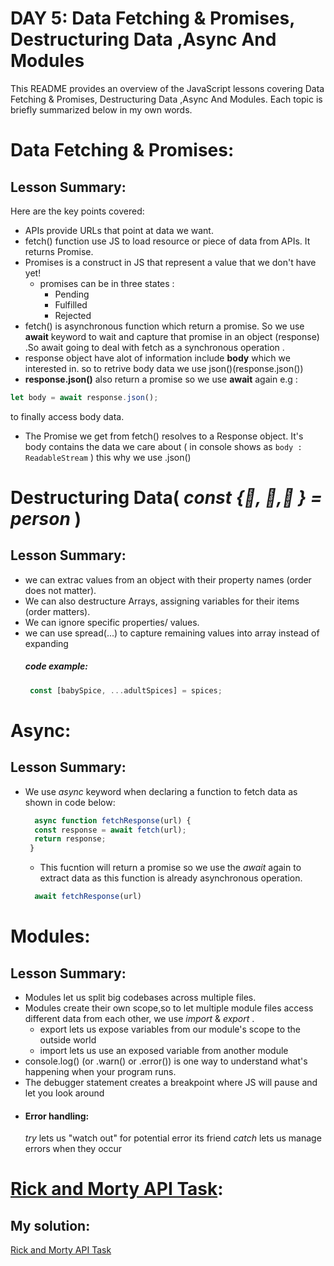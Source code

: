 # DAY 5: Data Fetching & Promises, Destructuring Data ,Async And Modules
This README provides an overview of the JavaScript lessons covering Data Fetching & Promises, Destructuring Data ,Async And Modules. Each topic is briefly summarized below in my own words.

# Data Fetching & Promises:
## Lesson Summary:
Here are the key points covered:
* APIs provide URLs that point at data we want.
* fetch() function use JS to load resource or piece of  data from APIs. It returns Promise.
* Promises is a construct in JS that represent a value that we don't have yet!
  * promises can be in three states :
     * Pending 
     * Fulfilled
     * Rejected
* fetch() is asynchronous function which return a promise. So we use **await** keyword to wait and capture that promise in an object (response) .So await going to deal with fetch as a synchronous operation .
* response object have alot of information include **body** which we interested in. so to retrive body data we use json()(response.json())
* **response.json()** also return a promise so we use **await** again e.g :
  
```javascript
let body = await response.json();
```
to finally access body data.
  * The Promise we get from fetch() resolves to a Response object. It's body contains the data we care about ( in console shows as ``` body : ReadableStream ``` ) this why we use .json()
# Destructuring Data( _const {👤, 🎂,📍 } = person_ )

## Lesson Summary:
* we can extrac values from an object with their property names (order does not matter).
* We can also destructure Arrays, assigning variables for their items (order matters).
* We can ignore specific properties/ values.
* we can use spread(...) to capture remaining values into array instead of expanding
  ##### code example:
  ```javascript
   const [babySpice, ...adultSpices] = spices;
  ```
# Async:
## Lesson Summary:
* We use _async_ keyword when declaring a function to fetch data as shown in code below:
  ```javascript
    async function fetchResponse(url) {
    const response = await fetch(url);
    return response;
   }
  ```
  * This fucntion will return a promise so we use the _await_ again to extract data as this function is already asynchronous operation.
   ```javascript
     await fetchResponse(url) 
  ```

# Modules:
## Lesson Summary:
* Modules let us split big codebases across multiple files.
* Modules create their own scope,so to let multiple module files access different data from each other, we use _import_ & _export_ .
   * export lets us expose variables from our module's scope to the outside world
   * import lets us use an exposed variable from another module
 * console.log() (or .warn() or .error()) is one way to understand what's happening when your program runs.
 * The debugger statement creates a breakpoint where JS will pause and let you look around
 * #### Error handling:
    _try_ lets us "watch out" for potential error its friend _catch_ lets us manage errors when they occur
  # [Rick and Morty API Task](https://github.com/orjwan-alrajaby/gsg-expressjs-backend-training-2023/blob/main/learning-sprint-1/week1-day5-task/task.md):
  ## My solution:
[Rick and Morty API Task](https://github.com/M-Alsuleibi/Rick-and-Morty-API)
